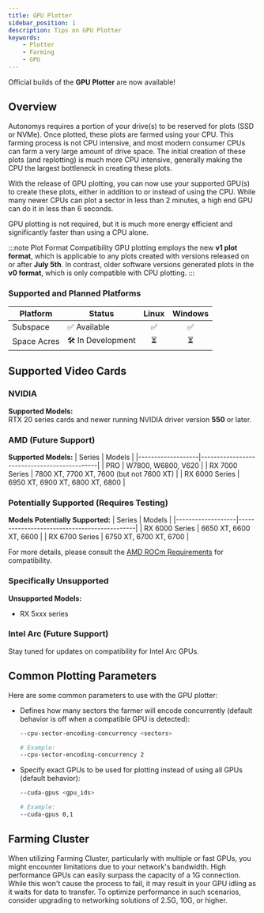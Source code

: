 ```yaml
---
title: GPU Plotter
sidebar_position: 1
description: Tips on GPU Plotter
keywords:
    - Plotter
    - Farming
    - GPU
---
```


Official builds of the **GPU Plotter** are now available!

## Overview

Autonomys requires a portion of your drive(s) to be reserved for plots (SSD or NVMe). Once plotted, these plots are farmed using your CPU. This farming process is not CPU intensive, and most modern consumer CPUs can farm a very large amount of drive space. The initial creation of these plots (and replotting) is much more CPU intensive, generally making the CPU the largest bottleneck in creating these plots.

With the release of GPU plotting, you can now use your supported GPU(s) to create these plots, either in addition to or instead of using the CPU. While many newer CPUs can plot a sector in less than 2 minutes, a high end GPU can do it in less than 6 seconds.

GPU plotting is not required, but it is much more energy efficient and significantly faster than using a CPU alone.


:::note Plot Format Compatibility
GPU plotting employs the new **v1 plot format**, which is applicable to any plots created with versions released on or after **July 5th**. In contrast, older software versions generated plots in the **v0 format**, which is only compatible with CPU plotting.
:::

### Supported and Planned Platforms
| Platform          | Status                |    Linux    |   Windows   |
|-------------------|-----------------------|:-----------:|:-----------:|
| Subspace          | ✅ Available           |     ✅      |     ✅      |
| Space Acres       | 🛠️ In Development     |     ⏳      |     ⏳      |

## Supported Video Cards

### NVIDIA
**Supported Models:**  
RTX 20 series cards and newer running NVIDIA driver version **550** or later.

### AMD (Future Support)

**Supported Models:**
| Series            | Models                                      |
|-------------------|---------------------------------------------|
| PRO               | W7800, W6800, V620                          |
| RX 7000 Series    | 7800 XT, 7700 XT, 7600 (but not 7600 XT)  |
| RX 6000 Series    | 6950 XT, 6900 XT, 6800 XT, 6800           |

### Potentially Supported (Requires Testing)
**Models Potentially Supported:**
| Series            | Models                                      |
|-------------------|---------------------------------------------|
| RX 6000 Series    | 6650 XT, 6600 XT, 6600                     |
| RX 6700 Series    | 6750 XT, 6700 XT, 6700                     |

For more details, please consult the [AMD ROCm Requirements](https://rocm.docs.amd.com/projects/install-on-linux/en/latest/reference/system-requirements.html) for compatibility.

### Specifically Unsupported
**Unsupported Models:**
- RX 5xxx series

### Intel Arc (Future Support)

Stay tuned for updates on compatibility for Intel Arc GPUs.


## Common Plotting Parameters

Here are some common parameters to use with the GPU plotter:

- Defines how many sectors the farmer will encode concurrently (default behavior is off when a compatible GPU is detected):
  ```bash
  --cpu-sector-encoding-concurrency <sectors>

  # Example:
  --cpu-sector-encoding-concurrency 2
  ```
- Specify exact GPUs to be used for plotting instead of using all GPUs (default behavior):
  ```bash
  --cuda-gpus <gpu_ids>

  # Example:
  --cuda-gpus 0,1
  ```
  
## Farming Cluster
  
When utilizing Farming Cluster, particularly with multiple or fast GPUs, you might encounter limitations due to your network's bandwidth. High performance GPUs can easily surpass the capacity of a 1G connection. While this won't cause the process to fail, it may result in your GPU idling as it waits for data to transfer. To optimize performance in such scenarios, consider upgrading to networking solutions of 2.5G, 10G, or higher.